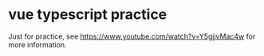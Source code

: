 # vue typescript practice

Just for practice, see https://www.youtube.com/watch?v=Y5gjjvMac4w for more information.
